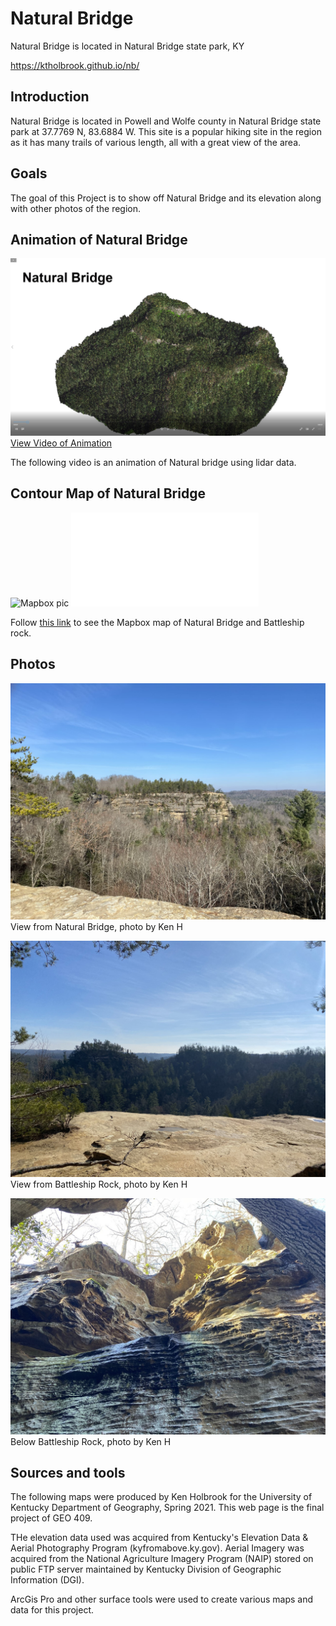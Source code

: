 # Natural Bridge
Natural Bridge is located in Natural Bridge state park, KY

https://ktholbrook.github.io/nb/

## Introduction

Natural Bridge is located in Powell and Wolfe county in Natural Bridge state park at 37.7769 N, 83.6884 W. This site is a popular hiking site in the region as it has many trails of various length, all with a great view of the area.

## Goals

The goal of this Project is to show off Natural Bridge and its elevation along with other photos of the region. 
## Animation of Natural Bridge

![Animation](Video/animation.jpg)
[View Video of Animation](https://youtu.be/ASRgWDsIjYM)

The following video is an animation of Natural bridge using lidar data.

## Contour Map of Natural Bridge

![Mapbox pic](Mapbox.png)
![mapbox](Map/index.html)

Follow [this link](https://api.mapbox.com/styles/v1/ktho228/ckombkvvn17y217qrtt4l5ucb.html?fresh=true&title=view&access_token=pk.eyJ1Ijoia3RobzIyOCIsImEiOiJja28wZ3V3Y20wYmdnMm9sY3JmMHh1ZTJiIn0.-taUs202U-vXy4TGYsQg0A) to see the Mapbox map of Natural Bridge and Battleship rock.


## Photos

![onBridge](Photos/onBridge.jpg)
View from Natural Bridge, photo by Ken H

![onBattle](Photos/onBattle.jpeg)
View from Battleship Rock, photo by Ken H

![belowBattle2](Photos/belowBattle2.jpg)
Below Battleship Rock, photo by Ken H

## Sources and tools

The following maps were produced by Ken Holbrook for the University of Kentucky Department of Geography, Spring 2021. This web page is the final project of GEO 409.

THe elevation data used was acquired from Kentucky's Elevation Data & Aerial Photography Program (kyfromabove.ky.gov). Aerial Imagery was acquired from the National Agriculture Imagery Program (NAIP) stored on public FTP server maintained by Kentucky Division of Geographic Information (DGI).

ArcGis Pro and other surface tools were used to create various maps and data for this project.